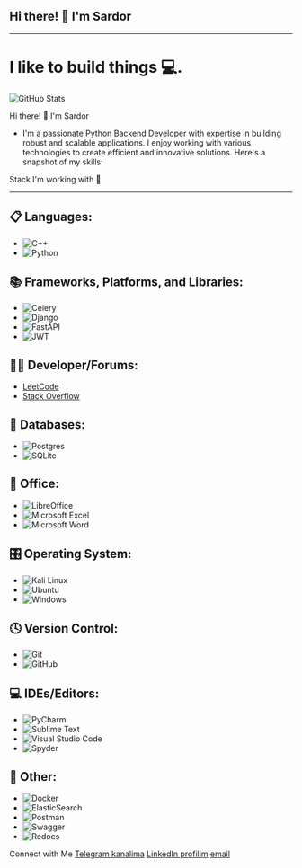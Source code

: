## Hi there! 👋 I'm Sardor
_____________________________________________________________________________________________________________________________________________________________________________________________________________________
#                                                         I like to build things 💻.

![GitHub Stats](https://github-readme-stats.vercel.app/api?username=SardorPyDew&count_private=true&show_icons=true&theme=react&border_radius=10)  

Hi there! 👋 I'm Sardor

- I'm a passionate Python Backend Developer with expertise in building robust and scalable applications. I enjoy working with various technologies to create efficient and innovative solutions. Here's a snapshot of my skills:
  
Stack I'm working with 💼
_____________________________________________________________________________________________________________________________________________________________________________________________________________________
## 📋 Languages:
- ![C++](https://img.shields.io/badge/C%2B%2B-00599C?style=flat-square&logo=c%2B%2B&logoColor=white)
- ![Python](https://img.shields.io/badge/Python-3776AB?style=flat-square&logo=python&logoColor=white)
## 📚 Frameworks, Platforms, and Libraries:
- ![Celery](https://img.shields.io/badge/Celery-000000?style=flat-square&logo=celery&logoColor=white)
- ![Django](https://img.shields.io/badge/Django-092E20?style=flat-square&logo=django&logoColor=white)
- ![FastAPI](https://img.shields.io/badge/FastAPI-009688?style=flat-square&logo=fastapi&logoColor=white)
- ![JWT](https://img.shields.io/badge/JWT-000000?style=flat-square&logo=json-web-tokens&logoColor=white)
## 🧑‍💻 Developer/Forums:
- [LeetCode](https://leetcode.com/)
- [Stack Overflow](https://stackoverflow.com/)
## 💾 Databases:
- ![Postgres](https://img.shields.io/badge/Postgres-336791?style=flat-square&logo=postgresql&logoColor=white)
- ![SQLite](https://img.shields.io/badge/SQLite-003B57?style=flat-square&logo=sqlite&logoColor=white)
## 🏢 Office:
- ![LibreOffice](https://img.shields.io/badge/LibreOffice-18A303?style=flat-square&logo=libreoffice&logoColor=white)
- ![Microsoft Excel](https://img.shields.io/badge/Microsoft_Excel-217346?style=flat-square&logo=microsoft-excel&logoColor=white)
- ![Microsoft Word](https://img.shields.io/badge/Microsoft_Word-2B579A?style=flat-square&logo=microsoft-word&logoColor=white)
## 🎛️ Operating System:
- ![Kali Linux](https://img.shields.io/badge/Kali_Linux-557C8B?style=flat-square&logo=kali-linux&logoColor=white)
- ![Ubuntu](https://img.shields.io/badge/Ubuntu-E95420?style=flat-square&logo=ubuntu&logoColor=white)
- ![Windows](https://img.shields.io/badge/Windows-0078D6?style=flat-square&logo=windows&logoColor=white)
## 🕓 Version Control:
- ![Git](https://img.shields.io/badge/Git-F05032?style=flat-square&logo=git&logoColor=white)
- ![GitHub](https://img.shields.io/badge/GitHub-181717?style=flat-square&logo=github&logoColor=white)
## 💻 IDEs/Editors:
- ![PyCharm](https://img.shields.io/badge/PyCharm-000000?style=flat-square&logo=pycharm&logoColor=white)
- ![Sublime Text](https://img.shields.io/badge/Sublime_Text-FF5722?style=flat-square&logo=sublime-text&logoColor=white)
- ![Visual Studio Code](https://img.shields.io/badge/Visual_Studio_Code-007ACC?style=flat-square&logo=visual-studio-code&logoColor=white)
- ![Spyder](https://img.shields.io/badge/Spyder-009B77?style=flat-square&logo=spyder&logoColor=white)
## 🥅 Other:
- ![Docker](https://img.shields.io/badge/Docker-2496ED?style=flat-square&logo=docker&logoColor=white)
- ![ElasticSearch](https://img.shields.io/badge/ElasticSearch-005571?style=flat-square&logo=elasticsearch&logoColor=white)
- ![Postman](https://img.shields.io/badge/Postman-F76935?style=flat-square&logo=postman&logoColor=white)
- ![Swagger](https://img.shields.io/badge/Swagger-85EA2D?style=flat-square&logo=swagger&logoColor=white)
- ![Redocs](https://img.shields.io/badge/Redocs-000000?style=flat-square&logo=redoc&logoColor=white)

Connect with Me
[Telegram kanalima](https://t.me/Safaraliyev_S)
[LinkedIn profilim](https://www.linkedin.com/in/sardor-safaraliyev-44374328b/)
[email](mailto:sardorsafaraliyev@icloud.com)


